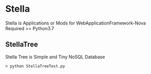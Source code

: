# Stella
Stella is Applications or Mods for WebApplicationFramework-Nova  
Required >= Python3.7

## StellaTree
Stella Tree is Simple and Tiny NoSQL Database
```
> python StellaTreeTest.py
```
